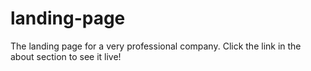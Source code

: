 # landing-page
The landing page for a very professional company. Click the link in the about section to see it live!
